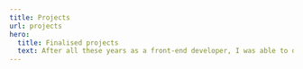 ```yaml
---
title: Projects
url: projects
hero:
  title: Finalised projects
  text: After all these years as a front-end developer, I was able to design projects, each one more different than the next. I specialize in the integration of e-commerce sites and editorial sites.
---
```

